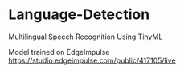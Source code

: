 # Language-Detection
Multilingual Speech Recognition Using TinyML

Model trained on EdgeImpulse
https://studio.edgeimpulse.com/public/417105/live
